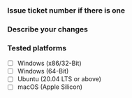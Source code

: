 ### Issue ticket number if there is one


### Describe your changes


### Tested platforms
- [ ] Windows (x86/32-Bit)
- [ ] Windows (64-Bit)
- [ ] Ubuntu (20.04 LTS or above)
- [ ] macOS (Apple Silicon)